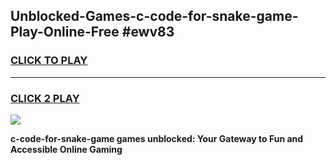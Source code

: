 
## Unblocked-Games-c-code-for-snake-game-Play-Online-Free #ewv83
<h3>
<a href="https://us.freeplayer.one?title=c-code-for-snake-game&ref=10M">CLICK TO PLAY</a></h3>
<hr>

<h3>
<a href="https://us.freeplayer.one?title=c-code-for-snake-game&ref=10M">CLICK 2 PLAY</a>
  
</h3>

<a href="https://us.freeplayer.one?title=c-code-for-snake-game&ref=10M"><img src="https://clearcache.store/games.png"></a>


**c-code-for-snake-game games unblocked: Your Gateway to Fun and Accessible Online Gaming**
